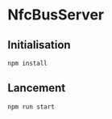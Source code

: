 # NfcBusServer

## Initialisation

```shell
npm install
```

## Lancement

```shell
npm run start
```
